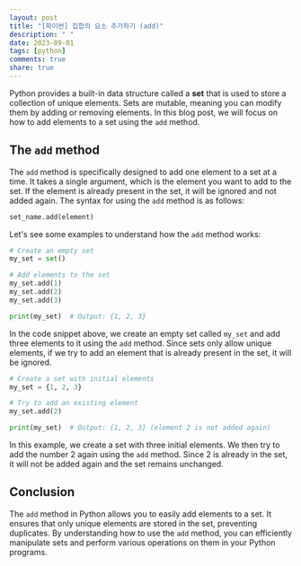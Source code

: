```yaml
---
layout: post
title: "[파이썬] 집합의 요소 추가하기 (add)"
description: " "
date: 2023-09-01
tags: [python]
comments: true
share: true
---
```


Python provides a built-in data structure called a **set** that is used to store a collection of unique elements. Sets are mutable, meaning you can modify them by adding or removing elements. In this blog post, we will focus on how to add elements to a set using the `add` method.

## The `add` method

The `add` method is specifically designed to add one element to a set at a time. It takes a single argument, which is the element you want to add to the set. If the element is already present in the set, it will be ignored and not added again. The syntax for using the `add` method is as follows:

```python
set_name.add(element)
```

Let's see some examples to understand how the `add` method works:

```python
# Create an empty set
my_set = set()

# Add elements to the set
my_set.add(1)
my_set.add(2)
my_set.add(3)

print(my_set)  # Output: {1, 2, 3}
```

In the code snippet above, we create an empty set called `my_set` and add three elements to it using the `add` method. Since sets only allow unique elements, if we try to add an element that is already present in the set, it will be ignored.

```python
# Create a set with initial elements
my_set = {1, 2, 3}

# Try to add an existing element
my_set.add(2)

print(my_set)  # Output: {1, 2, 3} (element 2 is not added again)
```

In this example, we create a set with three initial elements. We then try to add the number 2 again using the `add` method. Since 2 is already in the set, it will not be added again and the set remains unchanged.

## Conclusion

The `add` method in Python allows you to easily add elements to a set. It ensures that only unique elements are stored in the set, preventing duplicates. By understanding how to use the `add` method, you can efficiently manipulate sets and perform various operations on them in your Python programs.